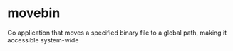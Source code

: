 # movebin
Go application that moves a specified binary file to a global path, making it accessible system-wide

